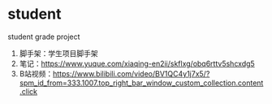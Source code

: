 # student
student grade project

1. 脚手架：学生项目脚手架
2. 笔记：https://www.yuque.com/xiaqing-en2ii/skflxg/obq6rttv5shcxdg5
3. B站视频：https://www.bilibili.com/video/BV1QC4y1j7x5/?spm_id_from=333.1007.top_right_bar_window_custom_collection.content.click
